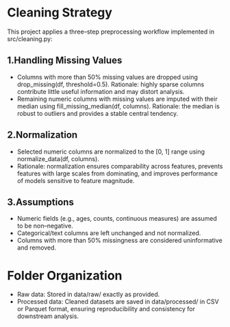 # Cleaning Strategy

This project applies a three–step preprocessing workflow implemented in src/cleaning.py:

## 1.Handling Missing Values
  - Columns with more than 50% missing values are dropped using drop_missing(df, threshold=0.5).
    Rationale: highly sparse columns contribute little useful information and may distort analysis.
  - Remaining numeric columns with missing values are imputed with their median using fill_missing_median(df, columns).
    Rationale: the median is robust to outliers and provides a stable central tendency.

## 2.Normalization
  - Selected numeric columns are normalized to the [0, 1] range using normalize_data(df, columns).
  - Rationale: normalization ensures comparability across features, prevents features with large scales from dominating, and improves performance of models sensitive to feature magnitude.

## 3.Assumptions
  - Numeric fields (e.g., ages, counts, continuous measures) are assumed to be non–negative.
  - Categorical/text columns are left unchanged and not normalized.
  - Columns with more than 50% missingness are considered uninformative and removed.

# Folder Organization
  - Raw data: Stored in data/raw/ exactly as provided.
  - Processed data: Cleaned datasets are saved in data/processed/ in CSV or Parquet format, ensuring reproducibility and consistency for downstream analysis.